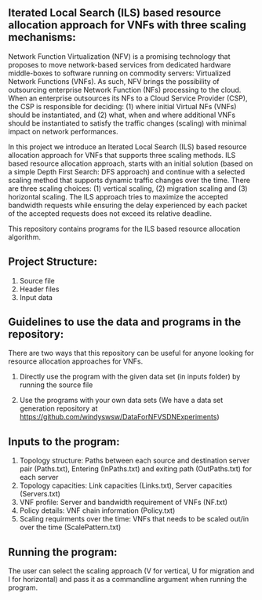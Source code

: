 ## Iterated Local Search (ILS) based resource allocation approach for VNFs with three scaling mechanisms:

Network Function Virtualization (NFV) is a promising technology that proposes to move network-based services from dedicated hardware middle-boxes to software running on commodity servers: Virtualized Network Functions (VNFs). As such, NFV brings the possibility of outsourcing enterprise Network Function (NFs) processing to the cloud. When an enterprise outsources its NFs to a Cloud Service Provider (CSP), the CSP is responsible for deciding: (1) where initial Virtual NFs (VNFs) should be instantiated, and (2) what, when and where additional VNFs should be instantiated to satisfy the traffic changes (scaling) with minimal impact on network performances. 

In this project we introduce an Iterated Local Search (ILS) based resource allocation approach for VNFs that supports three scaling methods. ILS based resource allocation approach, starts with an initial solution (based on a simple Depth First Search: DFS approach) and continue with a selected scaling method that supports dynamic traffic changes over the time. There are three scaling choices: (1) vertical scaling, (2) migration scaling and (3) horizontal scaling. The ILS approach tries to maximize the accepted bandwidth requests while ensuring the delay experienced by each packet of the accepted requests does not exceed its relative deadline. 

This repository contains programs for the ILS based resource allocation algorithm.

## Project Structure:

1. Source file
2. Header files
3. Input data

## Guidelines to use the data and programs in the repository:

There are two ways that this repository can be useful for anyone looking for resource allocation approaches for VNFs.

1. Directly use the program with the given data set (in inputs folder) by running the source file

2. Use the programs with your own data sets (We have a data set generation repository at https://github.com/windyswsw/DataForNFVSDNExperiments) 

## Inputs to the program:

1. Topology structure: Paths between each source and destination server pair (Paths.txt), Entering (InPaths.txt) and exiting path (OutPaths.txt) for each server
2. Topology capacities: Link capacities (Links.txt), Server capacities (Servers.txt)
3. VNF profile: Server and bandwidth requirement of VNFs (NF.txt)
4. Policy details: VNF chain information (Policy.txt)
5. Scaling requirments over the time: VNFs that needs to be scaled out/in over the time (ScalePattern.txt)

## Running the program:

The user can select the scaling approach (V for vertical, U for migration and I for horizontal) and pass it as a commandline argument when running the program.

